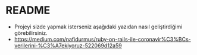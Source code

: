 # README

* Projeyi sizde yapmak isterseniz aşağıdaki yazıdan nasıl geliştirdiğimi görebilirsiniz.
* https://medium.com/nafidurmus/ruby-on-rails-ile-coronavir%C3%BCs-verilerini-%C3%A7ekiyoruz-522069d12a59
